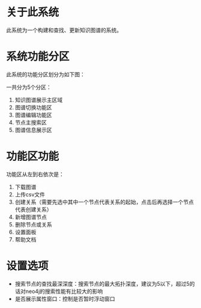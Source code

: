 # 关于此系统
此系统为一个构建和查找、更新知识图谱的系统。

# 系统功能分区
此系统的功能分区划分为如下图：

一共分为5个分区：
1. 知识图谱展示主区域
2. 图谱切换功能区
3. 图谱编辑功能区
4. 节点主搜索区
5. 图谱信息展示区

# 功能区功能
功能区从左到右依次是：
1. 下载图谱
2. 上传csv文件
3. 创建关系（需要先选中其中一个节点代表关系的起始，点击后再选择一个节点代表创建关系）
4. 新增图谱节点
5. 删除节点或关系
6. 设置面板
7. 帮助文档

# 设置选项
- 搜索节点的查找最深深度：搜索节点的最大拓扑深度，建议为5以下，超过5的话对neo4j的搜索性能有比较大的影响
- 是否展示属性窗口：控制是否暂时浮动窗口
